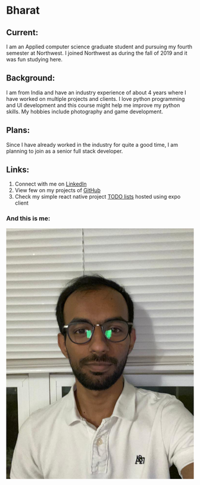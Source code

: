 # Bharat

## Current: 

I am an Applied computer science graduate student and pursuing my fourth semester at Northwest. I joined Northwest as during the fall of 2019 and it was fun studying here. 

## Background:

I am from India and have an industry experience of about 4 years where I have worked on multiple projects and clients. I love python programming  and UI development and this course might help me improve my python skills. My hobbies include photography and game development. 

## Plans:

Since I have already worked in the industry for quite a good time, I am planning to join as a senior full stack developer. 

## Links:

1. Connect with me on [LinkedIn](https://www.linkedin.com/in/bharat-reddy-536659ab/)
2. View few on my projects of [GitHub](https://github.com/bharat-reddy-male)
3. Check my simple react native project [TODO lists](https://expo.io/@bruu0427/TODO_lists) hosted using expo client

### And this is me:

![Bharat's Picture](/assets/bharat.jpeg "Bharat Reddy")
